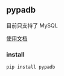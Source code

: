 ## pypadb

目前只支持了 MySQL

[使用文档](https://chenzdna.github.io/tag/pypadb)

### install

`pip install pypadb`
